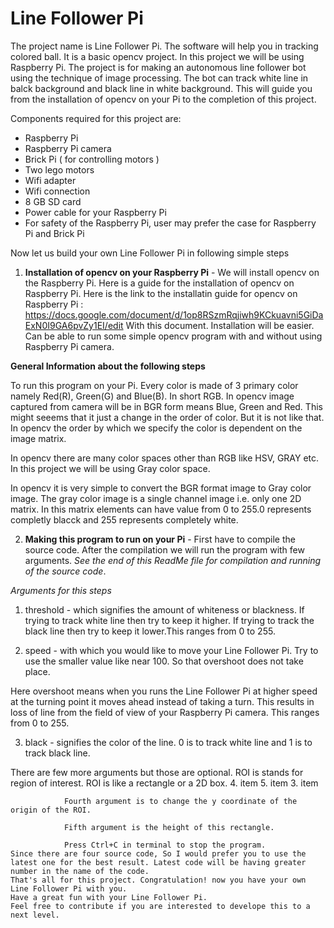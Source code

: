 Line Follower Pi
==========

The project name is Line Follower Pi. The software will help you in tracking colored ball. It is a basic opencv project. In this project we will be using Raspberry Pi. The project is for making an autonomous line follower bot using the technique of image processing. The bot can track white line in balck background and black line in white background. This will guide you from the installation of opencv on your Pi to the completion of this project.

Components required for this project are:
- Raspberry Pi
- Raspberry Pi camera
- Brick Pi ( for controlling motors )
- Two lego motors
- Wifi adapter 
- Wifi connection
- 8 GB SD card
- Power cable for your Raspberry Pi
- For safety of the Raspberry Pi, user may prefer the case for Raspberry Pi and Brick Pi
	
Now let us build your own Line Follower Pi in following simple steps

1. **Installation of opencv on your Raspberry Pi** - We will install opencv on the Raspberry Pi. Here is a guide for the installation of opencv on Raspberry Pi. Here is the link to the installatin guide for opencv on Raspberry Pi : https://docs.google.com/document/d/1op8RSzmRqjiwh9KCkuavni5GiDaExN0I9GA6pvZy1EI/edit With this document. Installation will be easier. Can be able to run some simple opencv program with and without using Raspberry Pi camera. 

**General Information about the following steps** 

To run this program on your Pi. Every color is made of 3 primary color namely Red(R), Green(G) and Blue(B). In short RGB. In opencv image captured from camera will be in BGR form means Blue, Green and Red. This might seeems that it just a change in the order of color. But it is not like that. In opencv the order by which we specify the color is dependent on the image matrix.

In opencv there are many color spaces other than RGB like HSV, GRAY etc. In this project we will be using Gray color space.

In opencv it is very simple to convert the BGR format image to Gray color image.
The gray color image is a single channel image i.e. only one 2D matrix. In this matrix elements can have value from 0 to 255.0 represents completly blacck and 255 represents completely white.
    
2. **Making this program to run on your Pi** - First have to compile the source code. After the compilation we will run the program with few arguments. *See the end of this ReadMe file for compilation and running of the source code*.

*Arguments for this steps*

1. threshold - which signifies the amount of whiteness or blackness. If trying to track white line then try to keep it higher. If trying to track the black line then try to keep it lower.This ranges from 0 to 255.

2. speed - with which you would like to move your Line Follower Pi. Try to use the smaller value like near 100. So that overshoot does not take place.

Here overshoot means when you runs the Line Follower Pi at higher speed at the turning point it moves ahead instead of taking a turn. This results in loss of line from the field of view of your Raspberry Pi camera. This ranges from 0 to 255.

3. black - signifies the color of the line. 0 is to track white line and 1 is to track black line.

There are few more arguments but those are optional. ROI is stands for region of interest. ROI is like a rectangle or a 2D box.
4. item
5. item
3. item

				
				Fourth argument is to change the y coordinate of the origin of the ROI.
				
				Fifth argument is the height of this rectangle.
				
				Press Ctrl+C in terminal to stop the program. 
	Since there are four source code, So I would prefer you to use the latest one for the best result. Latest code will be having greater number in the name of the code.			
	That's all for this project. Congratulation! now you have your own Line Follower Pi with you.
	Have a great fun with your Line Follower Pi.
	Feel free to contribute if you are interested to develope this to a next level.